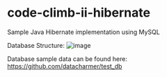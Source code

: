 # code-climb-ii-hibernate

Sample Java Hibernate implementation using MySQL

Database Structure:
![image](https://github.com/user-attachments/assets/1d57376a-78a3-41d0-a3ee-03922b502128)

Database sample data can be found here:
https://github.com/datacharmer/test_db
